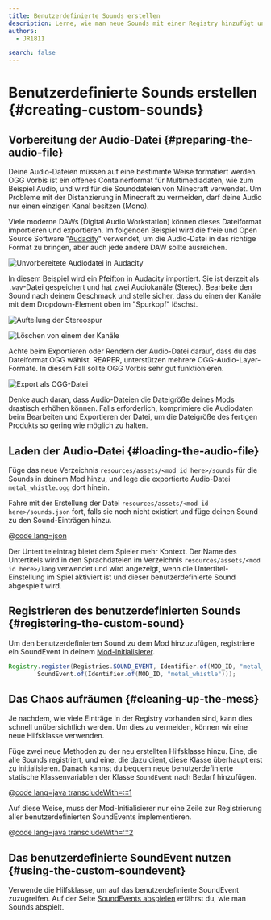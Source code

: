 ```yaml
---
title: Benutzerdefinierte Sounds erstellen
description: Lerne, wie man neue Sounds mit einer Registry hinzufügt und nutzt.
authors:
  - JR1811

search: false
---
```


# Benutzerdefinierte Sounds erstellen {#creating-custom-sounds}

## Vorbereitung der Audio-Datei {#preparing-the-audio-file}

Deine Audio-Dateien müssen auf eine bestimmte Weise formatiert werden. OGG Vorbis ist ein offenes Containerformat für Multimediadaten, wie zum Beispiel Audio, und wird für die Sounddateien von Minecraft verwendet. Um Probleme mit der Distanzierung in Minecraft zu vermeiden, darf deine Audio nur einen einzigen Kanal besitzen (Mono).

Viele moderne DAWs (Digital Audio Workstation) können dieses Dateiformat importieren und exportieren. Im folgenden Beispiel wird die freie und Open Source Software "[Audacity](https://www.audacityteam.org/)" verwendet, um die Audio-Datei in das richtige Format zu bringen, aber auch jede andere DAW sollte ausreichen.

![Unvorbereitete Audiodatei in Audacity](/assets/develop/sounds/custom_sounds_0.png)

In diesem Beispiel wird ein [Pfeifton](https://freesound.org/people/strongbot/sounds/568995/) in Audacity importiert. Sie ist derzeit als `.wav`-Datei gespeichert und hat zwei Audiokanäle (Stereo). Bearbeite den Sound nach deinem Geschmack und stelle sicher, dass du einen der Kanäle mit dem Dropdown-Element oben im "Spurkopf" löschst.

![Aufteilung der Stereospur](/assets/develop/sounds/custom_sounds_1.png)

![Löschen von einem der Kanäle](/assets/develop/sounds/custom_sounds_2.png)

Achte beim Exportieren oder Rendern der Audio-Datei darauf, dass du das Dateiformat OGG wählst. REAPER, unterstützen mehrere OGG-Audio-Layer-Formate. In diesem Fall sollte OGG Vorbis sehr gut funktionieren.

![Export als OGG-Datei](/assets/develop/sounds/custom_sounds_3.png)

Denke auch daran, dass Audio-Dateien die Dateigröße deines Mods drastisch erhöhen können. Falls erforderlich, komprimiere die Audiodaten beim Bearbeiten und Exportieren der Datei, um die Dateigröße des fertigen Produkts so gering wie möglich zu halten.

## Laden der Audio-Datei {#loading-the-audio-file}

Füge das neue Verzeichnis `resources/assets/<mod id here>/sounds` für die Sounds in deinem Mod hinzu, und lege die exportierte Audio-Datei `metal_whistle.ogg` dort hinein.

Fahre mit der Erstellung der Datei `resources/assets/<mod id here>/sounds.json` fort, falls sie noch nicht existiert und füge deinen Sound zu den Sound-Einträgen hinzu.

@[code lang=json](@/reference/1.21/src/main/resources/assets/fabric-docs-reference/sounds.json)

Der Untertiteleintrag bietet dem Spieler mehr Kontext. Der Name des Untertitels wird in den Sprachdateien im Verzeichnis `resources/assets/<mod id here>/lang` verwendet und wird angezeigt, wenn die Untertitel-Einstellung im Spiel aktiviert ist und dieser benutzerdefinierte Sound abgespielt wird.

## Registrieren des benutzerdefinierten Sounds {#registering-the-custom-sound}

Um den benutzerdefinierten Sound zu dem Mod hinzuzufügen, registriere ein SoundEvent in deinem [Mod-Initialisierer](./getting-started/project-structure#entrypoints).

```java
Registry.register(Registries.SOUND_EVENT, Identifier.of(MOD_ID, "metal_whistle"),
        SoundEvent.of(Identifier.of(MOD_ID, "metal_whistle")));
```

## Das Chaos aufräumen {#cleaning-up-the-mess}

Je nachdem, wie viele Einträge in der Registry vorhanden sind, kann dies schnell unübersichtlich werden. Um dies zu vermeiden, können wir eine neue Hilfsklasse verwenden.

Füge zwei neue Methoden zu der neu erstellten Hilfsklasse hinzu. Eine, die alle Sounds registriert, und eine, die dazu dient, diese Klasse überhaupt erst zu initialisieren. Danach kannst du bequem neue benutzerdefinierte statische Klassenvariablen der Klasse `SoundEvent` nach Bedarf hinzufügen.

@[code lang=java transcludeWith=:::1](@/reference/1.21/src/main/java/com/example/docs/sound/CustomSounds.java)

Auf diese Weise, muss der Mod-Initialisierer nur eine Zeile zur Registrierung aller benutzerdefinierten SoundEvents implementieren.

@[code lang=java transcludeWith=:::2](@/reference/1.21/src/main/java/com/example/docs/sound/FabricDocsReferenceSounds.java)

## Das benutzerdefinierte SoundEvent nutzen {#using-the-custom-soundevent}

Verwende die Hilfsklasse, um auf das benutzerdefinierte SoundEvent zuzugreifen. Auf der Seite [SoundEvents abspielen](./using-sounds) erfährst du, wie man Sounds abspielt.
